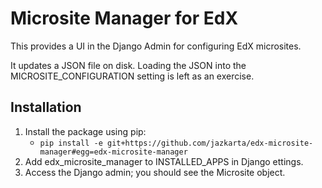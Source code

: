 Microsite Manager for EdX
=========================

This provides a UI in the Django Admin for configuring EdX microsites.

It updates a JSON file on disk. Loading the JSON into the MICROSITE_CONFIGURATION setting
is left as an exercise.

Installation
------------

1. Install the package using pip:
    - `pip install -e git+https://github.com/jazkarta/edx-microsite-manager#egg=edx-microsite-manager`
2. Add edx_microsite_manager to INSTALLED_APPS in Django ettings.
3. Access the Django admin; you should see the Microsite object.
